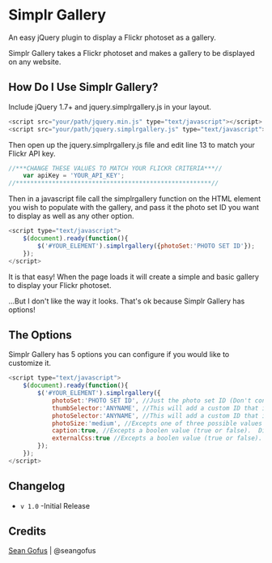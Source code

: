 # Simplr Gallery
An easy jQuery plugin to display a Flickr photoset as a gallery.

Simplr Gallery takes a Flickr photoset and makes a gallery to be displayed on any website.

## How Do I Use Simplr Gallery?
Include jQuery 1.7+ and jquery.simplrgallery.js in your layout.

```javascript
<script src="your/path/jquery.min.js" type="text/javascript"></script>
<script src="your/path/jquery.simplrgallery.js" type="text/javascript"></script>
```

Then open up the jquery.simplrgallery.js file and edit line 13 to match your Flickr API key.

```javascript
//***CHANGE THESE VALUES TO MATCH YOUR FLICKR CRITERIA***//
	var apiKey = 'YOUR_API_KEY';
//******************************************************//
```
Then in a javascript file call the simplrgallery function on the HTML element you wish to populate with the gallery, and pass it the photo set ID you want to display as well as any other option.

```javascript
<script type="text/javascript">
	$(document).ready(function(){
		$('#YOUR_ELEMENT').simplrgallery({photoSet:'PHOTO SET ID'});
	});
</script>
```

It is that easy!  When the page loads it will create a simple and basic gallery to display your Flickr photoset.

...But I don't like the way it looks.  That's ok because Simplr Gallery has options!

## The Options

Simplr Gallery has 5 options you can configure if you would like to customize it.

```javascript
<script type="text/javascript">
	$(document).ready(function(){
		$('#YOUR_ELEMENT').simplrgallery({
			photoSet:'PHOTO SET ID', //Just the photo set ID (Don't consider this an option, IT IS REQUIRED).
			thumbSelector:'ANYNAME', //This will add a custom ID that is specified to the thumbnail's parent element.
			photoSelector:'ANYNAME', //This will add a custom ID that is specified to the large single photo.
			photoSize:'medium', //Excepts one of three possible values 'small', 'medium', or 'large'.
			caption:true, //Excepts a boolen value (true or false).  Displays the image's title as the caption of the photo.
			externalCss:true //Excepts a boolen value (true or false).  Turns off built in styles so that an external style may be appiled.
		});
	});
</script>
```

## Changelog
+ `v 1.0` -Initial Release

## Credits
[Sean Gofus](http://www.seangofus.com) | @seangofus